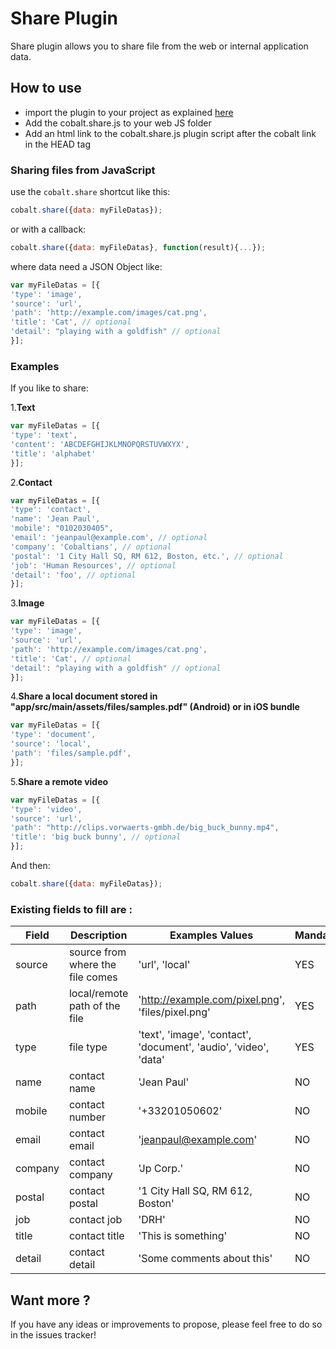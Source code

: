 # Share Plugin

Share plugin allows you to share file from the web or internal application data.

## How to use

* import the plugin to your project as explained [here](https://github.com/cobaltians/cobalt/wiki/Plugins-usage)
* Add the cobalt.share.js to your web JS folder
* Add an html link to the cobalt.share.js plugin script after the cobalt link in the HEAD tag

### Sharing files from JavaScript

use the `cobalt.share` shortcut like this:

```javascript
cobalt.share({data: myFileDatas});
```

or with a callback:

```javascript
cobalt.share({data: myFileDatas}, function(result){...});
```

where data need a JSON Object like:

```javascript
var myFileDatas = [{
'type': 'image',
'source': 'url',
'path': 'http://example.com/images/cat.png',
'title': 'Cat', // optional
'detail': "playing with a goldfish" // optional
}];
```

### Examples

If you like to share:

1.**Text**

```javascript
var myFileDatas = [{
'type': 'text',
'content': 'ABCDEFGHIJKLMNOPQRSTUVWXYX',
'title': 'alphabet'
}];
```

2.**Contact**

```javascript
var myFileDatas = [{
'type': 'contact',
'name': 'Jean Paul',
'mobile': "0102030405",
'email': 'jeanpaul@example.com', // optional
'company': 'Cobaltians', // optional
'postal': '1 City Hall SQ, RM 612, Boston, etc.', // optional
'job': 'Human Resources', // optional
'detail': 'foo', // optional
}];
```

3.**Image**

```javascript
var myFileDatas = [{
'type': 'image',
'source': 'url',
'path': 'http://example.com/images/cat.png',
'title': 'Cat', // optional
'detail': "playing with a goldfish" // optional
}];
```

4.**Share a local document stored in "app/src/main/assets/files/samples.pdf" (Android) or in iOS bundle**

```javascript
var myFileDatas = [{
'type': 'document',
'source': 'local',
'path': 'files/sample.pdf',
}];
```

5.**Share a remote video**

```javascript
var myFileDatas = [{
'type': 'video',
'source': 'url',
'path': "http://clips.vorwaerts-gmbh.de/big_buck_bunny.mp4",
'title': 'big buck bunny', // optional
}];
```

And then:
```javascript
cobalt.share({data: myFileDatas});
```

### Existing fields to fill are :

| Field | Description | Examples Values | Mandatory |
| ----- | ---- | ----------- | ----------- |
| source | source from where the file comes | 'url', 'local' | YES |
| path | local/remote path of the file     | 'http://example.com/pixel.png', 'files/pixel.png' | YES |
| type | file type   | 'text', 'image', 'contact', 'document', 'audio', 'video', 'data'| YES |
| name | contact name     | 'Jean Paul' | NO |
| mobile | contact number     | '+33201050602' | NO |
| email | contact email     | 'jeanpaul@example.com' | NO |
| company | contact company     | 'Jp Corp.' | NO |
| postal | contact postal    | '1 City Hall SQ, RM 612, Boston' | NO |
| job | contact job     | 'DRH' | NO |
| title | contact title    | 'This is something' | NO |
| detail | contact detail    | 'Some comments about this' | NO |

## Want more ?

If you have any ideas or improvements to propose, please feel free to do so in the issues tracker!
